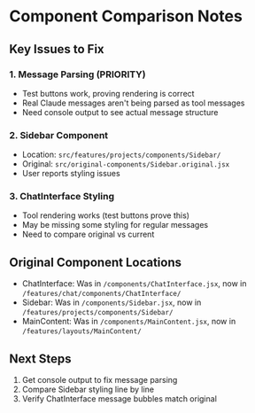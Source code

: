 # Component Comparison Notes

## Key Issues to Fix

### 1. Message Parsing (PRIORITY)
- Test buttons work, proving rendering is correct
- Real Claude messages aren't being parsed as tool messages
- Need console output to see actual message structure

### 2. Sidebar Component
- Location: `src/features/projects/components/Sidebar/`
- Original: `src/original-components/Sidebar.original.jsx`
- User reports styling issues

### 3. ChatInterface Styling
- Tool rendering works (test buttons prove this)
- May be missing some styling for regular messages
- Need to compare original vs current

## Original Component Locations
- ChatInterface: Was in `/components/ChatInterface.jsx`, now in `/features/chat/components/ChatInterface/`
- Sidebar: Was in `/components/Sidebar.jsx`, now in `/features/projects/components/Sidebar/`
- MainContent: Was in `/components/MainContent.jsx`, now in `/features/layouts/MainContent/`

## Next Steps
1. Get console output to fix message parsing
2. Compare Sidebar styling line by line
3. Verify ChatInterface message bubbles match original